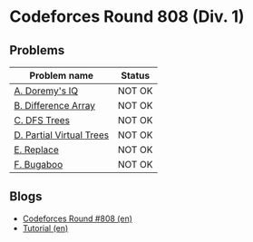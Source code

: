 # Codeforces Round 808 (Div. 1)

## Problems

|Problem name|Status|
|------------|---------|
| [A. Doremy's IQ](problems/A._Doremy's_IQ.md)|NOT OK|
| [B. Difference Array](problems/B._Difference_Array.md)|NOT OK|
| [C. DFS Trees](problems/C._DFS_Trees.md)|NOT OK|
| [D. Partial Virtual Trees](problems/D._Partial_Virtual_Trees.md)|NOT OK|
| [E. Replace](problems/E._Replace.md)|NOT OK|
| [F. Bugaboo](problems/F._Bugaboo.md)|NOT OK|
## Blogs

- [Codeforces Round #808 (en)](blogs/Codeforces_Round_808_(en).md)
- [Tutorial (en)](blogs/Tutorial_(en).md)
